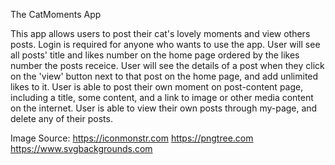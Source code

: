 The CatMoments App

This app allows users to post their cat's lovely moments and view others posts.
Login is required for anyone who wants to use the app. 
User will see all posts' title and likes number on the home page ordered by the likes number the posts receice.
User will see the details of a post when they click on the 'view' button next to that post on the home page, and add unlimited likes to it.
User is able to post their own moment on post-content page, including a title, some content, and a link to image or other media content on the internet.
User is able to view their own posts through my-page, and delete any of their posts.

Image Source:
https://iconmonstr.com
https://pngtree.com
https://www.svgbackgrounds.com